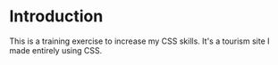 # Introduction
This is a training exercise to increase my CSS skills. It's a tourism site I made entirely using CSS.